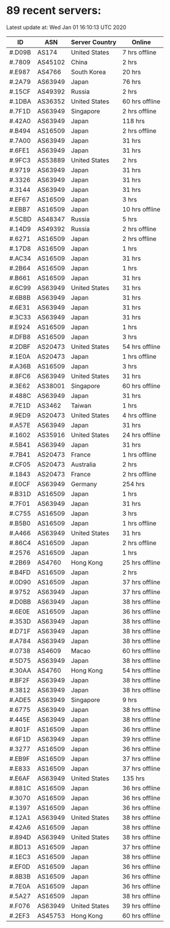 # 89 recent servers:

Latest update at: Wed Jan 01 16:10:13 UTC 2020

| ID | ASN | Server Country | Online |
| -- | --- | -------------- | ------ |
| #.D09B | AS174 | United States | 7 hrs offline |
| #.7809 | AS45102 | China | 2 hrs |
| #.E987 | AS4766 | South Korea | 20 hrs |
| #.2A79 | AS63949 | Japan | 76 hrs |
| #.15CF | AS49392 | Russia | 2 hrs |
| #.1DBA | AS36352 | United States | 60 hrs offline |
| #.7F1D | AS63949 | Singapore | 2 hrs offline |
| #.42A0 | AS63949 | Japan | 118 hrs |
| #.B494 | AS16509 | Japan | 2 hrs offline |
| #.7A00 | AS63949 | Japan | 31 hrs |
| #.6FE1 | AS63949 | Japan | 31 hrs |
| #.9FC3 | AS53889 | United States | 2 hrs |
| #.9719 | AS63949 | Japan | 31 hrs |
| #.3326 | AS63949 | Japan | 31 hrs |
| #.3144 | AS63949 | Japan | 31 hrs |
| #.EF67 | AS16509 | Japan | 3 hrs |
| #.EBB7 | AS16509 | Japan | 10 hrs offline |
| #.5CBD | AS48347 | Russia | 5 hrs |
| #.14D9 | AS49392 | Russia | 2 hrs offline |
| #.6271 | AS16509 | Japan | 2 hrs offline |
| #.17D8 | AS16509 | Japan | 1 hrs |
| #.AC34 | AS16509 | Japan | 31 hrs |
| #.2B64 | AS16509 | Japan | 1 hrs |
| #.B661 | AS16509 | Japan | 31 hrs |
| #.6C99 | AS63949 | United States | 31 hrs |
| #.6B8B | AS63949 | Japan | 31 hrs |
| #.6E31 | AS63949 | Japan | 31 hrs |
| #.3C33 | AS63949 | Japan | 31 hrs |
| #.E924 | AS16509 | Japan | 1 hrs |
| #.DFB8 | AS16509 | Japan | 3 hrs |
| #.2DBF | AS20473 | United States | 54 hrs offline |
| #.1E0A | AS20473 | Japan | 1 hrs offline |
| #.A36B | AS16509 | Japan | 3 hrs |
| #.8FC6 | AS63949 | United States | 31 hrs |
| #.3E62 | AS38001 | Singapore | 60 hrs offline |
| #.488C | AS63949 | Japan | 31 hrs |
| #.7E1D | AS3462 | Taiwan | 1 hrs |
| #.9ED9 | AS20473 | United States | 4 hrs offline |
| #.A57E | AS63949 | Japan | 31 hrs |
| #.1602 | AS35916 | United States | 24 hrs offline |
| #.5B41 | AS63949 | Japan | 31 hrs |
| #.7B41 | AS20473 | France | 1 hrs offline |
| #.CF05 | AS20473 | Australia | 2 hrs |
| #.1843 | AS20473 | France | 2 hrs offline |
| #.E0CF | AS63949 | Germany | 254 hrs |
| #.B31D | AS16509 | Japan | 1 hrs |
| #.7F01 | AS63949 | Japan | 31 hrs |
| #.C755 | AS16509 | Japan | 3 hrs |
| #.B5B0 | AS16509 | Japan | 1 hrs offline |
| #.A466 | AS63949 | United States | 31 hrs |
| #.86C4 | AS16509 | Japan | 2 hrs offline |
| #.2576 | AS16509 | Japan | 1 hrs |
| #.2B69 | AS4760 | Hong Kong | 25 hrs offline |
| #.B4FD | AS16509 | Japan | 2 hrs |
| #.0D90 | AS16509 | Japan | 37 hrs offline |
| #.9752 | AS63949 | Japan | 37 hrs offline |
| #.D0BB | AS63949 | Japan | 38 hrs offline |
| #.6E0E | AS16509 | Japan | 36 hrs offline |
| #.353D | AS63949 | Japan | 38 hrs offline |
| #.D71F | AS63949 | Japan | 38 hrs offline |
| #.A784 | AS63949 | Japan | 38 hrs offline |
| #.0738 | AS4609 | Macao | 60 hrs offline |
| #.5D75 | AS63949 | Japan | 38 hrs offline |
| #.30AA | AS4760 | Hong Kong | 54 hrs offline |
| #.BF2F | AS63949 | Japan | 38 hrs offline |
| #.3812 | AS63949 | Japan | 38 hrs offline |
| #.ADE5 | AS63949 | Singapore | 9 hrs |
| #.6775 | AS63949 | Japan | 38 hrs offline |
| #.445E | AS63949 | Japan | 38 hrs offline |
| #.801F | AS16509 | Japan | 36 hrs offline |
| #.6F1D | AS63949 | Japan | 39 hrs offline |
| #.3277 | AS16509 | Japan | 36 hrs offline |
| #.EB9F | AS16509 | Japan | 37 hrs offline |
| #.E833 | AS16509 | Japan | 37 hrs offline |
| #.E6AF | AS63949 | United States | 135 hrs |
| #.881C | AS16509 | Japan | 36 hrs offline |
| #.3070 | AS16509 | Japan | 36 hrs offline |
| #.1397 | AS16509 | Japan | 36 hrs offline |
| #.12A1 | AS63949 | United States | 38 hrs offline |
| #.42A6 | AS16509 | Japan | 38 hrs offline |
| #.894D | AS63949 | United States | 38 hrs offline |
| #.BD13 | AS16509 | Japan | 37 hrs offline |
| #.1EC3 | AS16509 | Japan | 38 hrs offline |
| #.EF0D | AS16509 | Japan | 36 hrs offline |
| #.8B3B | AS16509 | Japan | 36 hrs offline |
| #.7E0A | AS16509 | Japan | 36 hrs offline |
| #.5A27 | AS16509 | Japan | 38 hrs offline |
| #.F076 | AS63949 | United States | 39 hrs offline |
| #.2EF3 | AS45753 | Hong Kong | 60 hrs offline |

